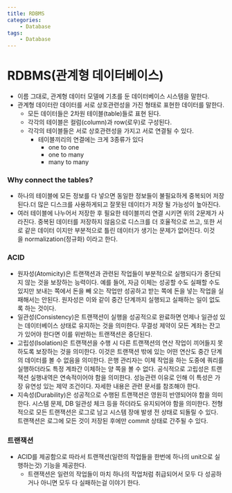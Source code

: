 ```yaml
---
title: RDBMS
categories:
    - Database
tags:
    - Database
---
```


# RDBMS(관계형 데이터베이스)

-   이름 그대로, 관계형 데이터 모델에 기초를 둔 데이터베이스 시스템을 말한다.
-   관계형 데이터란 데이터를 서로 상호관련성을 가진 형태로 표현한 데이터를 말한다.
    -   모든 데이터들은 2차원 테이블(table)들로 표현 된다.
    -   각각의 테이블은 컬럼(column)과 row(로우)로 구성된다.
    -   각각의 테이블들은 서로 상호관련성을 가지고 서로 연결될 수 있다.
        -   테이블끼리의 연결에는 크게 3종류가 있다
            -   one to one
            -   one to many
            -   many to many

### Why connect the tables?

-   하나의 테이블에 모든 정보를 다 넣으면 동일한 정보들이 불필요하게 중복되어 저장된다.더 많은 디스크를 사용하게되고 잘못된 데이터가 저장 될 가능성이 높아진다.
-   여러 테이블에 나누어서 저장한 후 필요한 테이블끼리 연결 시키면 위의 2문제가 사라진다. 중복된 데이터를 저장하지 않음으로 디스크를 더 호율적으로 쓰고, 또한 서로 같은 데이터 이지만 부분적으로 틀린 데이터가 생기는 문제가 없어진다. 이것을 normalization(정규화) 이라고 한다.

### ACID

-   원자성(Atomicity)은 트랜잭션과 관련된 작업들이 부분적으로 실행되다가 중단되지 않는 것을 보장하는 능력이다. 예를 들어, 자금 이체는 성공할 수도 실패할 수도 있지만 보내는 쪽에서 돈을 빼 오는 작업만 성공하고 받는 쪽에 돈을 넣는 작업을 실패해서는 안된다. 원자성은 이와 같이 중간 단계까지 실행되고 실패하는 일이 없도록 하는 것이다.
-   일관성(Consistency)은 트랜잭션이 실행을 성공적으로 완료하면 언제나 일관성 있는 데이터베이스 상태로 유지하는 것을 의미한다. 무결성 제약이 모든 계좌는 잔고가 있어야 한다면 이를 위반하는 트랜잭션은 중단된다.
-   고립성(Isolation)은 트랜잭션을 수행 시 다른 트랜잭션의 연산 작업이 끼어들지 못하도록 보장하는 것을 의미한다. 이것은 트랜잭션 밖에 있는 어떤 연산도 중간 단계의 데이터를 볼 수 없음을 의미한다. 은행 관리자는 이체 작업을 하는 도중에 쿼리를 실행하더라도 특정 계좌간 이체하는 양 쪽을 볼 수 없다. 공식적으로 고립성은 트랜잭션 실행내역은 연속적이어야 함을 의미한다. 성능관련 이유로 인해 이 특성은 가장 유연성 있는 제약 조건이다. 자세한 내용은 관련 문서를 참조해야 한다.
-   지속성(Durability)은 성공적으로 수행된 트랜잭션은 영원히 반영되어야 함을 의미한다. 시스템 문제, DB 일관성 체크 등을 하더라도 유지되어야 함을 의미한다. 전형적으로 모든 트랜잭션은 로그로 남고 시스템 장애 발생 전 상태로 되돌릴 수 있다. 트랜잭션은 로그에 모든 것이 저장된 후에만 commit 상태로 간주될 수 있다.

### 트랜잭션

-   ACID를 제공함으로 따라서 트랜잭션(일련의 작업들을 한번에 하나의 unit으로 실행하는것) 기능을 제공한다.
    -   트랜잭션은 일련의 작업들이 마치 하나의 작업처럼 취급되어서 모두 다 성공하거나 아니면 모두 다 실패하는걸 이야기 한다.
